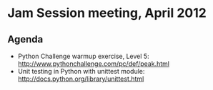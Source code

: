 Jam Session meeting, April 2012
==========================================

Agenda
------
- Python Challenge warmup exercise, Level 5: http://www.pythonchallenge.com/pc/def/peak.html 
- Unit testing in Python with unittest module: http://docs.python.org/library/unittest.html
